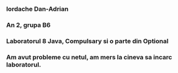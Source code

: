 ### Iordache Dan-Adrian
### An 2, grupa B6
### Laboratorul 8 Java, Compulsary si o parte din Optional
### Am avut probleme cu netul, am mers la cineva sa incarc laboratorul.